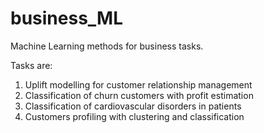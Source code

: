 # business_ML
Machine Learning methods for business tasks.

Tasks are:
1. Uplift modelling for customer relationship management
2. Classification of churn customers with profit estimation
3. Classification of cardiovascular disorders in patients
4. Customers profiling with clustering and classification
